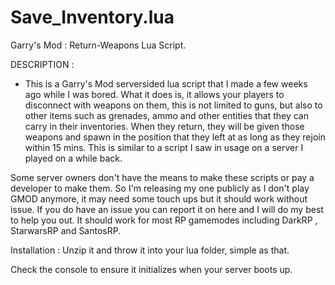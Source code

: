 # Save_Inventory.lua
Garry's Mod : Return-Weapons Lua Script.

DESCRIPTION : 
- This is a Garry's Mod serversided lua script that I made a few weeks ago while I was bored. What it does is, it allows your players to disconnect with weapons on them, this is not limited to guns, but also to other items such as grenades, ammo and other entities that they can carry in their inventories. When they return, they will be given those weapons and spawn in the position that they left at as long as they rejoin within 15 mins. This is similar to a script I saw in usage on a server I played on a while back. 

Some server owners don't have the means to make these scripts or pay a developer to make them. So I'm releasing my one publicly as I don't play GMOD anymore, it may need some touch ups but it should work without issue. If you do have an issue you can report it on here and I will do my best to help you out. It should work for most RP gamemodes including DarkRP , StarwarsRP and SantosRP. 

Installation : 
Unzip it and throw it into your lua folder, simple as that. 

Check the console to ensure it initializes when your server boots up. 
